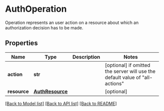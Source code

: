 # AuthOperation

Operation represents an user action on a resource about which an authorization decision has to be made.
## Properties
Name | Type | Description | Notes
------------ | ------------- | ------------- | -------------
**action** | **str** |  | [optional]  if omitted the server will use the default value of "all-actions"
**resource** | [**AuthResource**](AuthResource.md) |  | [optional] 

[[Back to Model list]](../README.md#documentation-for-models) [[Back to API list]](../README.md#documentation-for-api-endpoints) [[Back to README]](../README.md)


